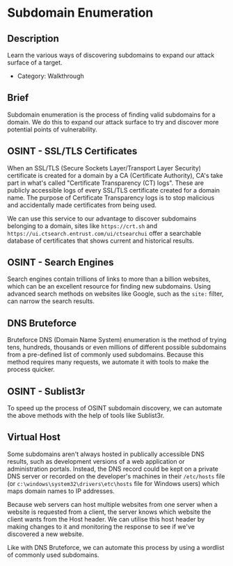 # Subdomain Enumeration

## Description

Learn the various ways of discovering subdomains to expand our attack surface of a target.
* Category: Walkthrough

## Brief

Subdomain enumeration is the process of finding valid subdomains for a domain. We do this to expand our attack surface to try and discover more potential points of vulnerability.

## OSINT - SSL/TLS Certificates

When an SSL/TLS (Secure Sockets Layer/Transport Layer Security) certificate is created for a domain by a CA (Certificate Authority), CA's take part in what's called "Certificate Transparency (CT) logs". These are publicly accessible logs of every SSL/TLS certificate created for a domain name. The purpose of Certificate Transparency logs is to stop malicious and accidentally made certificates from being used.

We can use this service to our advantage to discover subdomains belonging to a domain, sites like `https://crt.sh` and `https://ui.ctsearch.entrust.com/ui/ctsearchui` offer a searchable database of certificates that shows current and historical results.

## OSINT - Search Engines

Search engines contain trillions of links to more than a billion websites, which can be an excellent resource for finding new subdomains. Using advanced search methods on websites like Google, such as the `site:` filter, can narrow the search results.

## DNS Bruteforce

Bruteforce DNS (Domain Name System) enumeration is the method of trying tens, hundreds, thousands or even millions of different possible subdomains from a pre-defined list of commonly used subdomains. Because this method requires many requests, we automate it with tools to make the process quicker.

## OSINT - Sublist3r

To speed up the process of OSINT subdomain discovery, we can automate the above methods with the help of tools like Sublist3r.

## Virtual Host

Some subdomains aren't always hosted in publically accessible DNS results, such as development versions of a web application or administration portals. Instead, the DNS record could be kept on a private DNS server or recorded on the developer's machines in their `/etc/hosts` file (or `c:\windows\system32\drivers\etc\hosts` file for Windows users) which maps domain names to IP addresses.

Because web servers can host multiple websites from one server when a website is requested from a client, the server knows which website the client wants from the Host header. We can utilise this host header by making changes to it and monitoring the response to see if we've discovered a new website.

Like with DNS Bruteforce, we can automate this process by using a wordlist of commonly used subdomains.